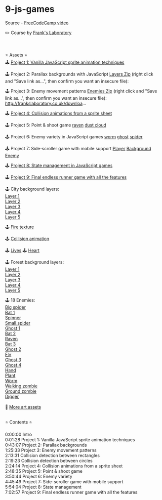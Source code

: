 # 9-js-games

Source - [FreeCodeCamp video](https://www.youtube.com/watch?v=GFO_txvwK_c&ab_channel=freeCodeCamp.org)


✏️ Course by [Frank's Laboratory](https://www.youtube.com/c/Frankslaboratory)

<br><br>
⭐️ Assets ⭐️
<br>
🕹 [Project 1: Vanilla JavaScript sprite animation techniques](https://www.frankslaboratory.co.uk/downloads/shadow_dog.png)

🕹 Project 2: Parallax backgrounds with JavaScript
[Layers Zip](https://www.youtube.com/redirect?event=video_description&redir_token=QUFFLUhqbFhHeTlFZjNRTkVQSW1qNi1oSUN1cXRUemNTUXxBQ3Jtc0tsRUFLUW1GTnZ6R2tQLUp0THI1dlp1RWdxX3lpWHRjQTJtcFZ2d2hiVTdDNzJnOGN3OXpYXzJfbXRMRk1TcUVpSWdtUW9LYlhiZkN6bEpKbzAzaWZjU2JraE1uTG83ZUpDR3ZaY29UdmNPOUFQOEM5aw&q=http%3A%2F%2Ffrankslaboratory.co.uk%2Fdownloads%2FbackgroundLayers.zip&v=GFO_txvwK_c) (right click and "Save link as...", then confirm you want an insecure file):

🕹 Project 3: Enemy movement patterns
[Enemies Zip](https://www.youtube.com/redirect?event=video_description&redir_token=QUFFLUhqa1NmTlBVM19ITmxSVkp1bElsTU5icWRXVWcxQXxBQ3Jtc0trYjdFbXkxNTNDSW9lblVpSjhQU1FYY0tlV1lXYWQ2ZXl5dUIwcE5nLS1tYTltMkY5Y0pGc1lITDV0bmlkNmtrYUh4UnY2UFcwZmYxWFp5dHJEdzQ0UDJybkN2WFlBa3k2MmV1TFo2cndfNTk1bzZIQQ&q=http%3A%2F%2Ffrankslaboratory.co.uk%2Fdownloads%2Fenemies.zip&v=GFO_txvwK_c) (right click and "Save link as...", then confirm you want an insecure file): http://frankslaboratory.co.uk/downloa...

🕹 [Project 4: Collision animations from a sprite sheet](https://www.frankslaboratory.co.uk/downloads/boom.png)

🕹 Project 5: Point & shoot game
[raven](https://www.frankslaboratory.co.uk/downloads/raven.png)
[dust cloud](https://www.frankslaboratory.co.uk/downloads/boom.png)

🕹 Project 6: Enemy variety in JavaScript games
[worm](https://www.frankslaboratory.co.uk/downloads/enemy_worm.png)
[ghost](https://www.frankslaboratory.co.uk/downloads/enemy_ghost.png)
[spider](https://www.frankslaboratory.co.uk/downloads/enemy_spider.png)

🕹 Project 7: Side-scroller game with mobile support
[Player](https://www.frankslaboratory.co.uk/downloads/93/player.png)
[Background](https://www.frankslaboratory.co.uk/downloads/93/background_single.png)
[Enemy](https://www.frankslaboratory.co.uk/downloads/93/enemy_1.png)

🕹 [Project 8: State management in JavaScript games](https://www.frankslaboratory.co.uk/downloads/dog_left_right_white.png)

🕹 [Project 9: Final endless runner game with all the features](https://www.frankslaboratory.co.uk/downloads/dog_left_right_white.png)

🕹 City background layers:
<br>
[Layer 1](https://www.frankslaboratory.co.uk/downloads/97/layer-1.png)
<br>
[Layer 2](https://www.frankslaboratory.co.uk/downloads/97/layer-2.png)
<br>
[Layer 3](https://www.frankslaboratory.co.uk/downloads/97/layer-3.png)
<br>
[Layer 4](https://www.frankslaboratory.co.uk/downloads/97/layer-4.png)
<br>
[Layer 5](https://www.frankslaboratory.co.uk/downloads/97/layer-5.png)

🕹 [Fire texture](https://www.frankslaboratory.co.uk/downloads/97/fire.png)

🕹 [Collision animation](https://www.frankslaboratory.co.uk/downloads/97/boom.png)

🕹 [Lives](https://www.frankslaboratory.co.uk/downloads/97/lives.png)
🕹 [Heart](https://www.frankslaboratory.co.uk/downloads/97/heart.png)

🕹 Forest background layers:
<br>
[Layer 1](https://www.frankslaboratory.co.uk/downloads/97/forest/layer-1.png)
<br>
[Layer 2](https://www.frankslaboratory.co.uk/downloads/97/forest/layer-2.png)
<br>
[Layer 3](https://www.frankslaboratory.co.uk/downloads/97/forest/layer-3.png)
<br>
[Layer 4](https://www.frankslaboratory.co.uk/downloads/97/forest/layer-4.png)
<br>
[Layer 5](https://www.frankslaboratory.co.uk/downloads/97/forest/layer-5.png)

🕹 18 Enemies:
<br>
[Big spider](https://www.frankslaboratory.co.uk/downloads/97/enemy_spider_big.png)
<br>
[Bat 1](https://www.frankslaboratory.co.uk/downloads/97/enemy_bat_1.png)
<br>
[Spinner](https://www.frankslaboratory.co.uk/downloads/97/enemy_spinner.png)
<br>
[Small spider](https://www.frankslaboratory.co.uk/downloads/97/enemy_spider.png)
<br>
[Ghost 1](https://www.frankslaboratory.co.uk/downloads/97/enemy_ghost_1.png)
<br>
[Bat 2](https://www.frankslaboratory.co.uk/downloads/97/enemy_bat_2.png)
<br>
[Raven](https://www.frankslaboratory.co.uk/downloads/97/enemy_raven.png)
<br>
[Bat 3](https://www.frankslaboratory.co.uk/downloads/97/enemy_bat_3.png)
<br>
[Ghost 2](https://www.frankslaboratory.co.uk/downloads/97/enemy_ghost_2.png)
<br>
[Fly](https://www.frankslaboratory.co.uk/downloads/97/enemy_fly.png)
<br>
[Ghost 3](https://www.frankslaboratory.co.uk/downloads/97/enemy_ghost_3.png)
<br>
[Ghost 4](https://www.frankslaboratory.co.uk/downloads/97/enemy_ghost_4.png)
<br>
[Hand](https://www.frankslaboratory.co.uk/downloads/97/enemy_hand.png)
<br>
[Plant](https://www.frankslaboratory.co.uk/downloads/97/enemy_plant.png)
<br>
[Worm](https://www.frankslaboratory.co.uk/downloads/97/enemy_worm.png)
<br>
[Walking zombie](https://www.frankslaboratory.co.uk/downloads/97/enemy_zombie.png)
<br>
[Ground zombie](https://www.frankslaboratory.co.uk/downloads/97/enemy_ground_zombie.png)
<br>
[Digger](https://www.frankslaboratory.co.uk/downloads/97/enemy_digger.png)
<br>
<br>
🔗 [More art assets](https://bevouliin.com/)

<br>
⭐️ Contents ⭐️
<br>
<br>
0:00:00 Intro
<br>
0:01:28 Project 1: Vanilla JavaScript sprite animation techniques
<br>
0:43:07 Project 2: Parallax backgrounds
<br>
1:25:33 Project 3: Enemy movement patterns
<br>
2:13:31 Collision detection between rectangles
<br>
2:19:23 Collision detection between circles
<br>
2:24:14 Project 4: Collision animations from a sprite sheet
<br>
2:48:35 Project 5: Point & shoot game
<br>
3:50:44 Project 6: Enemy variety
<br>
4:45:49 Project 7: Side-scroller game with mobile support
<br>
5:54:04 Project 8: State management
<br>
7:02:57 Project 9: Final endless runner game with all the features
